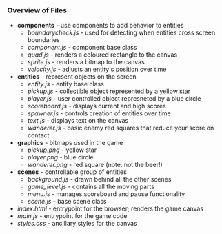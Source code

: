 ### Overview of Files

- **components** - use components to add behavior to entities
	- *boundarycheck.js* - used for detecting when entities cross screen boundaries
	- *component.js* - component base class
	- *quad.js* - renders a coloured rectangle to the canvas
	- *sprite.js* - renders a bitmap to the canvas
	- *velocity.js* - adjusts an entity's position over time
- **entities** - represent objects on the screen
	- *entity.js* - entity base class
	- *pickup.js* - collectible object represented by a yellow star
	- *player.js* - user controlled object represneted by a blue circle
	- *scoreboard.js* - displays current and high scores
	- *spawner.js* - controls creation of entities over time
	- *text.js* - displays text on the canvas
	- *wanderer.js* - basic enemy red squares that reduce your score on contact
- **graphics** - bitmaps used in the game
	- *pickup.png* - yellow star
	- *player.png* - blue circle
	- *wanderer.png* - red square (note: not the beer!)
- **scenes** - controllable group of entities
	- *background.js* - drawn behind all the other scenes
	- *game_level.js* - contains all the moving parts
	- *menu.js* - manages scoreboard and pause functionality
	- *scene.js* - base scene class
- *index.html* - entrypoint for the browser; renders the game canvas
- *main.js* - entrypoint for the game code
- *styles.css* - ancillary styles for the canvas